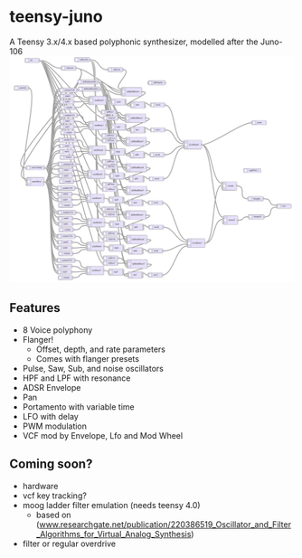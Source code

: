 # teensy-juno
A Teensy 3.x/4.x based polyphonic synthesizer, modelled after the Juno-106
![gui architecture](https://github.com/wang-edward/teensy-juno/blob/main/pics/synth_arch_poly.png)
## Features
- 8 Voice polyphony
- Flanger! 
  - Offset, depth, and rate parameters
  - Comes with flanger presets
- Pulse, Saw, Sub, and noise oscillators
- HPF and LPF with resonance
- ADSR Envelope
- Pan
- Portamento with variable time
- LFO with delay
- PWM modulation
- VCF mod by Envelope, Lfo and Mod Wheel
## Coming soon?
- hardware
- vcf key tracking?
- moog ladder filter emulation (needs teensy 4.0) 
  - based on (www.researchgate.net/publication/220386519_Oscillator_and_Filter_Algorithms_for_Virtual_Analog_Synthesis)
- filter or regular overdrive
